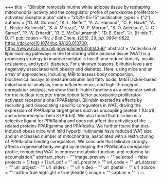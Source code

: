 +++
title = "Bilirubin remodels murine white adipose tissue by reshaping mitochondrial activity and the coregulator profile of peroxisome proliferator-activated receptor alpha"
date = "2020-05-15"
publication_types = ["2"]
authors = ["D. M. Gordon", "K. L. Neifer", "A. A. Hamoud", "C. F. Hawk", "A. L. Nestor-Kalinoski", "S. A. Miruzzi", "M. P. Morran", "S. O. Adeosun", "J. G. Sarver", "P. W. Erhardt", "R. E. McCullumsmith", "D. E. Stec", "Jr. {Hinds T. D.}"]
publication = "In: J Biol Chem, (295), 29, _pp. 9804-9822_, https://doi.org/10.1074/jbc.RA120.013700, https://www.ncbi.nlm.nih.gov/pubmed/32404366"
abstract = "Activation of lipid-burning pathways in the fat-storing white adipose tissue (WAT) is a promising strategy to improve metabolic health and reduce obesity, insulin resistance, and type II diabetes. For unknown reasons, bilirubin levels are negatively associated with obesity and diabetes. Here, using mice and an array of approaches, including MRI to assess body composition, biochemical assays to measure bilirubin and fatty acids, MitoTracker-based mitochondrial analysis, immunofluorescence, and high-throughput coregulator analysis, we show that bilirubin functions as a molecular switch for the nuclear receptor transcription factor peroxisome proliferator-activated receptor alpha (PPARalpha). Bilirubin exerted its effects by recruiting and dissociating specific coregulators in WAT, driving the expression of PPARalpha target genes such as uncoupling protein 1 (Ucp1) and adrenoreceptor beta 3 (Adrb3). We also found that bilirubin is a selective ligand for PPARalpha and does not affect the activities of the related proteins PPARgamma and PPARdelta. We further found that diet-induced obese mice with mild hyperbilirubinemia have reduced WAT size and an increased number of mitochondria, associated with a restructuring of PPARalpha-binding coregulators. We conclude that bilirubin strongly affects organismal body weight by reshaping the PPARalpha coregulator profile, remodeling WAT to improve metabolic function, and reducing fat accumulation."
abstract_short = ""
image_preview = ""
selected = false
projects = []
tags = []
url_pdf = ""
url_preprint = ""
url_code = ""
url_dataset = ""
url_project = ""
url_slides = ""
url_video = ""
url_poster = ""
url_source = ""
math = true
highlight = true
[header]
image = ""
caption = ""
+++

